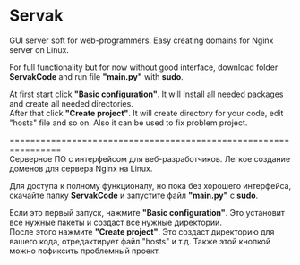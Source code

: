 # Servak
GUI server soft for web-programmers. Easy creating domains for Nginx server on Linux.  
  
For full functionality but for now without good interface, download folder **ServakCode** and run file **"main.py"** with **sudo**.  
  
At first start click **"Basic configuration"**. It will Install all needed packages and create all needed directories.  
After that click **"Create project"**. It will create directory for your code, edit "hosts" file and so on. Also it can be used to fix problem project.  

================================================================  
Серверное ПО с интерфейсом для веб-разработчиков. Легкое создание доменов для сервера Nginx на Linux.  
  
Для доступа к полному функционалу, но пока без хорошего интерфейса, скачайте папку **ServakCode** и запустите файл **"main.py"** с **sudo**.  
  
Если это первый запуск, нажмите **"Basic configuration"**. Это установит все нужные пакеты и создаст все нужные директории.  
После этого нажмите **"Create project"**. Это создаст директорию для вашего кода, отредактирует файл "hosts" и т.д. Также этой кнопкой можно пофиксить проблемный проект.
